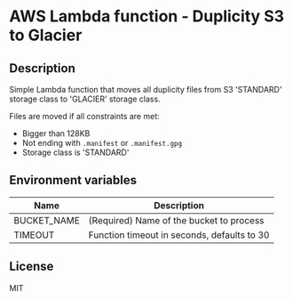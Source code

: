 # AWS Lambda function - Duplicity S3 to Glacier

## Description

Simple Lambda function that moves all duplicity files from S3 'STANDARD'
storage class to 'GLACIER' storage class.

Files are moved if all constraints are met:

- Bigger than 128KB
- Not ending with `.manifest` or `.manifest.gpg`
- Storage class is 'STANDARD'

## Environment variables

| Name | Description |
|-|-|
| BUCKET_NAME | (Required) Name of the bucket to process |
| TIMEOUT | Function timeout in seconds, defaults to 30 |

## License

MIT
